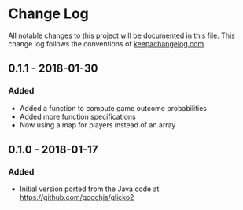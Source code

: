 # Change Log
All notable changes to this project will be documented in this file. This change log follows the conventions of [keepachangelog.com](http://keepachangelog.com/).

## 0.1.1 - 2018-01-30
### Added
- Added a function to compute game outcome probabilities
- Added more function specifications
- Now using a map for players instead of an array

## 0.1.0 - 2018-01-17
### Added
- Initial version ported from the Java code at https://github.com/goochjs/glicko2

